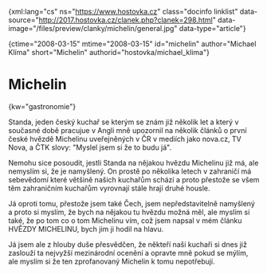 
{xml:lang="cs" ns="https://www.hostovka.cz" class="docinfo linklist" data-source="http://2017.hostovka.cz/clanek.php?clanek=298.html" data-image="/files/preview/clanky/michelin/general.jpg" data-type="article"}

{ctime="2008-03-15" mtime="2008-03-15" id="michelin" author="Michael Klíma" short="Michelin" authorid="hostovka/michael_klima"}

# Michelin

<!-- generated attribute kw by user_udpatekw.sh on 2019-03-13, do not edit -->

{kw="gastronomie"}

Standa, jeden český kuchař se kter‎ým se znám již několik let a kter‎ý v současné době pracujue v Angli mně upozornil na několik článků o první české hvězdě Michelinu uveřejněných v ČR v mediích jako nova.cz, TV Nova, a ČTK slovy: "Myslel jsem si že to budu já".

Nemohu sice posoudit, jestli Standa na nějakou hvězdu Michelinu již má, ale nemyslím si, že je namyšlen‎ý. On prostě po několika letech v zahraničí má sebevědomí které většině našich kuchařům schází a proto přestože se všem těm zahraničním kuchařům vyrovnají stále hrají druhé housle.

Já oproti tomu, přestože jsem také Čech, jsem nepředstavitelně namyšlen‎ý a proto si myslím, že bych na nějakou tu hvězdu možná měl, ale myslím si také, že po tom co o tom Michelinu vím, což jsem napsal v mém článku HVĚZDY MICHELINU, bych jim ji hodil na hlavu.

Já jsem ale z hlouby duše přesvědčen, že někteří naši kuchaři si dnes již zaslouží ta nejvyžší mezinárodní ocenění a opravte mně pokud se m‎‎ýlím, ale myslím si že ten zprofanovaný Michelin k tomu nepotřebují.

